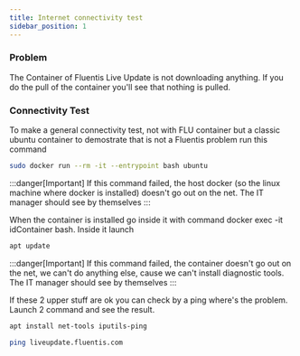 ```yaml
---
title: Internet connectivity test
sidebar_position: 1
---
```


### Problem
The Container of Fluentis Live Update is not downloading anything. If you do the pull of the container you'll see that nothing is pulled.

### Connectivity Test
To make a general connectivity test, not with FLU container but a classic ubuntu container to demostrate that is not a Fluentis problem run this command

``` bash title="bash"
sudo docker run --rm -it --entrypoint bash ubuntu
```

:::danger[Important]
If this command failed, the host docker (so the linux machine where docker is installed) doesn't go out on the net. The IT manager should see by themselves
:::

When the container is installed go inside it with command docker exec -it idContainer bash.
Inside it launch

``` bash title="bash"
apt update
```
:::danger[Important]
If this command failed, the container doesn't go out on the net, we can't do anything else, cause we can't install diagnostic tools. The IT manager should see by themselves
:::

If these 2 upper stuff are ok you can check by a ping where's the problem. Launch 2 command and see the result.

``` bash title="bash"
apt install net-tools iputils-ping
```
``` bash title="bash"
ping liveupdate.fluentis.com
```